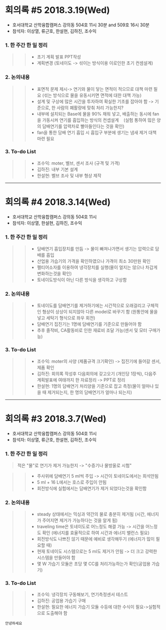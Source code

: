 # 회의록 #5 2018.3.19(Wed)

* 호서대학교 산학융합캠퍼스 강의동 504호 11시 30분 and 509호 16시 30분
* 참석자: 이상열, 류근호, 한설현, 김하진, 조수익

### 1. 한 주간 한 일 정리

>>* 초기 계획 발표 PPT작성
>>* 계획변경 (토네이도 -> 섞이는 방식이용 이로인한 초기 컨셈설계)

### 2. 논의내용

>>* 표면적 문제 제시-> 연기와 물이 닿는 면적이 적으므로 대책 마련 필요 (섞는 방식으로 물을 유동시키면 면적에 대한 대책 가능)
>>* 설계 및 구상에 많은 시간을 투자하여 확실한 기초를 잡아야 함 -> 기준으로, 한 사람의 폐활량에 맞춰 처리 가능한지?
>>* 내부에 설치되는 Base에 물을 90% 채워 넣고, 배출하는 동시에 fan을 가동시켜 연기를 흡입하는 방식의 컨셉설계
    (실험 통하여 많은 양의 담배연기를 압력차로 빨아들인다는 것을 확인)
>>* fan을 통한 담배 연기 흡입 시 흡입구 부분에 생기는 냄새 제거 대책 마련 필요

### 3. To-do List
>>* 조수익: moter, 벨브, 센서 조사 (규격 및 가격)
>>* 김하진: 내부 기본 설계
>>* 한설현: 벨브 조사 및 내부 형상 제작

--------------------------------------------------------------------------------------
# 회의록 #4 2018.3.14(Wed)

* 호서대학교 산학융합캠퍼스 강의동 504호 11시
* 참석자: 이상열, 한설현, 김하진, 조수익

### 1. 한 주간 한 일 정리

>>* 담배연기 흡입장치를 만듬 -> 물이 빠져나가면서 생기는 압력으로 담배를 흡입
>>* 산업용 가습기의 가격을 확인하였으나 가격이 최소 30만원 확인
>>* 펠티어소자를 이용하여 냉각장치를 실행(물이 얼지는 않으나 차갑게 변화하는것을 확인)
>>* 토네이도방식이 아닌 다른 방식을 생각하고 구상함

### 2. 논의내용

>>* 토네이도를 담배연기를 제거하기에는 시간적으로 오래걸리고 구체적인 형상이 상상이 되지않아 다른 model로 바꾸기 함
(원통안에 물을 넣고 세탁기 형식으로 좌우 회전)
>>* 담배연기 집진기는 1명에 담배연기를 기준으로 만들어야 함
>>* 추후 졸작비, CA활동비로 인한 재료비 조달 가능(센서 및 모터 구매가능)
### 3. To-do List

>>* 조수익: moter의 사양 (제품규격 크기확인) -> 집진기에 들어갈 센서, 제품 확인
>>* 김하진: 회의록 작성후 다음회의에 갖고오기 (개인당 1장씩), 다음주 계획발표에 여태까지 한 자료정리 -> PPT로 정리
>>* 한설현: 1명의 담배연기 처리양을 기준으로 잡고 측정(물이 얼마나 있을 때 제거되는지, 한 명의 담배연기가 얼마나 되는지)             
----------------------------------------------------------------------------------------
# 회의록 #3 2018.3.7(Wed)

* 호서대학교 산학융합캠퍼스 강의동 504호 11시
* 참석자: 이상열, 류근호, 한설현, 김하진, 조수익

### 1. 한 주간 한 일 정리

>적은 "물"로 연기가 제거 가능한지 -> "수증기나 물방울로 시험"

>>* 주사위에 담배연기 5 ml씩 주입 -> 시간이 토네이도에서는 희석안됨
>>* 5 ml + 16 L에서는 호스로 주입이 안됨
>>* 회전방식에 실험에서는 담배연기가 제거 되었다는것을 확인함
   
### 2. 논의내용

>>* steady 상태에서는 믹싱과 약간의 물로 충분히 제거됨 (시간, 에너지가 주어지면 제거가 가능하다는 것을 알게 됨)
>>* traveling time은 토네이도로 어느정도 해결 가능 -> 시간을 어느정도 확인 (에너지를 효율적으로 하여 시간과 에너지 밸런스 필요)
>>* 회전방식도 나쁘진 않기 때문에 예비로 생각해두기 (에너지가 많이 필요할 때)
>>* 현재 토네이도 시스템으로는 5 ml도 제거가 안됨 -> 더 크고 강력한 시스템을 만들어야 함
>>* 몇 W 가습기 모듈은 초당 몇 CC를 처리가능하는가 확인(공업용 가습기)

### 3. To-do List

>>* 조수익: 냉각장치 구동해보기, 연기측정센서 테스트
>>* 김하진: 공업용 가습기 구매
>>* 한설현: 필요한 에너지 가습기 모듈 수등에 대한 수식이 필요->실험적으로 도출해야 함

```
안녕하세요
```
